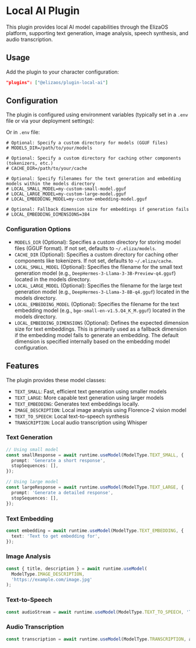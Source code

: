 # Local AI Plugin

This plugin provides local AI model capabilities through the ElizaOS platform, supporting text generation, image analysis, speech synthesis, and audio transcription.

## Usage

Add the plugin to your character configuration:

```json
"plugins": ["@elizaos/plugin-local-ai"]
```

## Configuration

The plugin is configured using environment variables (typically set in a `.env` file or via your deployment settings):

Or in `.env` file:

```env
# Optional: Specify a custom directory for models (GGUF files)
# MODELS_DIR=/path/to/your/models

# Optional: Specify a custom directory for caching other components (tokenizers, etc.)
# CACHE_DIR=/path/to/your/cache

# Optional: Specify filenames for the text generation and embedding models within the models directory
# LOCAL_SMALL_MODEL=my-custom-small-model.gguf
# LOCAL_LARGE_MODEL=my-custom-large-model.gguf
# LOCAL_EMBEDDING_MODEL=my-custom-embedding-model.gguf

# Optional: Fallback dimension size for embeddings if generation fails
# LOCAL_EMBEDDING_DIMENSIONS=384
```

### Configuration Options

- `MODELS_DIR` (Optional): Specifies a custom directory for storing model files (GGUF format). If not set, defaults to `~/.eliza/models`.
- `CACHE_DIR` (Optional): Specifies a custom directory for caching other components like tokenizers. If not set, defaults to `~/.eliza/cache`.
- `LOCAL_SMALL_MODEL` (Optional): Specifies the filename for the small text generation model (e.g., `DeepHermes-3-Llama-3-3B-Preview-q4.gguf`) located in the models directory.
- `LOCAL_LARGE_MODEL` (Optional): Specifies the filename for the large text generation model (e.g., `DeepHermes-3-Llama-3-8B-q4.gguf`) located in the models directory.
- `LOCAL_EMBEDDING_MODEL` (Optional): Specifies the filename for the text embedding model (e.g., `bge-small-en-v1.5.Q4_K_M.gguf`) located in the models directory.
- `LOCAL_EMBEDDING_DIMENSIONS` (Optional): Defines the expected dimension size for text embeddings. This is primarily used as a fallback dimension if the embedding model fails to generate an embedding. The default dimension is specified internally based on the embedding model configuration.

## Features

The plugin provides these model classes:

- `TEXT_SMALL`: Fast, efficient text generation using smaller models
- `TEXT_LARGE`: More capable text generation using larger models
- `TEXT_EMBEDDING`: Generates text embeddings locally.
- `IMAGE_DESCRIPTION`: Local image analysis using Florence-2 vision model
- `TEXT_TO_SPEECH`: Local text-to-speech synthesis
- `TRANSCRIPTION`: Local audio transcription using Whisper

### Text Generation

```typescript
// Using small model
const smallResponse = await runtime.useModel(ModelType.TEXT_SMALL, {
  prompt: 'Generate a short response',
  stopSequences: [],
});

// Using large model
const largeResponse = await runtime.useModel(ModelType.TEXT_LARGE, {
  prompt: 'Generate a detailed response',
  stopSequences: [],
});
```

### Text Embedding

```typescript
const embedding = await runtime.useModel(ModelType.TEXT_EMBEDDING, {
  text: 'Text to get embedding for',
});
```

### Image Analysis

```typescript
const { title, description } = await runtime.useModel(
  ModelType.IMAGE_DESCRIPTION,
  'https://example.com/image.jpg'
);
```

### Text-to-Speech

```typescript
const audioStream = await runtime.useModel(ModelType.TEXT_TO_SPEECH, 'Text to convert to speech');
```

### Audio Transcription

```typescript
const transcription = await runtime.useModel(ModelType.TRANSCRIPTION, audioBuffer);
```
